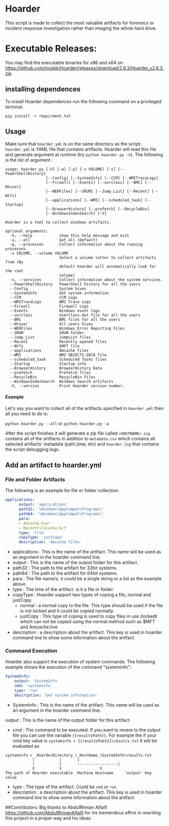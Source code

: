 # Hoarder
This script is made to collect the most valuable artifacts for forensics or incident response investigation rather than imaging the whole hard drive.

# Executable Releases:
You may find the executable binaries for x86 and x64 on https://github.com/muteb/Hoarder/releases/download/2.6.3/Hoarder_v2.6.3.zip


## installing dependences

To install Hoarder  dependences run the following command on a privileged terminal:

`pip install -r requirment.txt` 

## Usage

Make sure that `hoarder.yml` is on the same directory as the script. `hoarder.yml` is YAML file that contains artifacts. Hoarder will read this file and generate argument at runtime (try `python hoarder.py -h`). The following is the list of argument :

```
usage: hoarder.py [-h] [-a] [-p] [-v VOLUME] [-s] [--PowerShellHistory]
                  [--Config] [--SystemInfo] [--CCM] [--WMITraceLogs]
                  [--Firwall] [--Events] [--usrclass] [--BMC] [--Ntuser]
                  [--WERFiles] [--SRUM] [--Jump_List] [--Recent] [--Ntfs]
                  [--applications] [--WMI] [--scheduled_task] [--Startup]
                  [--BrowserHistory] [--prefetch] [--RecycleBin]
                  [--WindowsIndexSearch] [-V]

Hoarder is a tool to collect windows artifacts.

optional arguments:
  -h, --help            show this help message and exit
  -a, --all             Get all (Default)
  -p, --processes       Collect information about the running processes.
  -v VOLUME, --volume VOLUME
                        Select a volume letter to collect artifacts from (By
                        default hoarder will automatically look for the root
                        volume)
  -s, --services        Collect information about the system services.
  --PowerShellHistory   PowerShell history for all the users
  --Config              System hives
  --SystemInfo          Get system information
  --CCM                 CCM Logs
  --WMITraceLogs        WMI Trace Logs
  --Firwall             Firewall Logs
  --Events              Windows event logs
  --usrclass            UserClass.dat file for all the users
  --BMC                 BMC files for all the users
  --Ntuser              All users hives
  --WERFiles            Windows Error Reporting Files
  --SRUM                SRUM folder
  --Jump_List           JumpList files
  --Recent              Recently opened files
  --Ntfs                $MFT file
  --applications        Amcache files
  --WMI                 WMI OBJECTS.DATA file
  --scheduled_task      Scheduled Tasks files
  --Startup             Startup info
  --BrowserHistory      BrowserHistory Data
  --prefetch            Prefetch files
  --RecycleBin          RecycleBin Files
  --WindowsIndexSearch  Windows Search artifacts
  -V, --version         Print Hoarder version number.
```

#### Example

Let's say you want to collect all of the artifacts specified in `hoarder.yml` then all you need to do is:

`python hoarder.py --all` or `python hoarder.py -a` 

After the script finishes it will generate a zip file called `<HOSTNAME>.zip` contains all of the artifacts in addition to `metadata.csv` which contains all selected artifacts' metadata (path,time, etc) and `hoarder.log` that contains the script debugging logs.

## Add an artifact to hoarder.yml

### File and Folder Artifacts

The following is an example for file or folder collection:

```yaml
applications: 
      output: 'applications'
      path32: '\Windows\AppCompat\Programs\'
      path64: '\Windows\AppCompat\Programs\'
      para: 
      - Amcache.hve*
      - RecentFileCache.bcf
      type: 'file'
      copyType: 'justCopy'
      description: 'Amcache files'
```

* applications : This is the name of the artifact. This name will be used as an argument in the hoarder command line.
* output : This is the name of the output folder for this artifact.
* path32 : The path to the artifact for 32bit systems.
* path64 : The path to the artifact for 64bit systems.
* para : The file name/s. it could be a single string or a list as the example above.
* type : The time of the artifact. is it a file or folder.
* copyType : Hoarder support two types of coping a file, normal and justCopy.
  * normal : a normal copy to the file. This type should be used if the file is not locked and it could be copied normally.
  * justCopy : This type of coping is used to copy files in use (locked) which can not be copied using the normal method such as $MFT and Amcache.hve
* description : a description  about the artifact. This key is used in hoarder command line to show some information about the artifact.

### Command Execution 

Hoarder also support the execution of system commands. The following example shows the execution of the command "systeminfo":

```yaml
SystemInfo:
    output: 'SystemInfo'
    cmd: 'systeminfo'
    type: 'run'
    description: 'Get system information'
```

* SystemInfo : This is the name of the artifact. This name will be used as an argument in the hoarder command line.

output : This is the name of the output folder for this artifact.

* cmd : The command to be executed. If you want to revere to the output file you can use the variable `{{resultsPath}}`. For example the if your cmd key value is `systeminfo > {{resultsPath}}\results.txt` it will be evaluated as:

```
systeminfo > _HoarderDirectory_\_HostName_\SystemInfo\results.txt
		    |		    |		|
		    |		    |		------------------|
		    V		    V				  V
The path of Hoarder executable	Machine Hostname	 'output' key value
```

* type : The type of the  artifact. Could be `cmd` or `run`
* description : a description  about the artifact. This key is used in hoarder command line to show some information about the artifact.

##Contributors:
Big thanks to AbdulRhman Alfaifi https://github.com/AbdulRhmanAlfaifi for his tremendous effrot in rewriting this project in a proper way and his ideas.  
